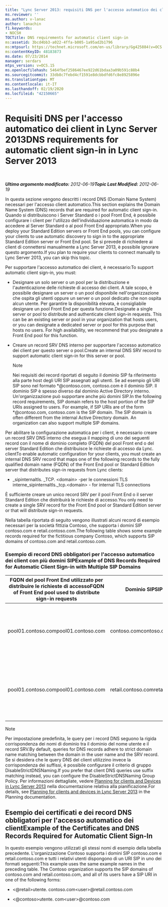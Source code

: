 ```yaml
---
title: "Lync Server 2013: requisiti DNS per l'accesso automatico dei client"
ms.reviewer: ''
ms.author: v-lanac
author: lanachin
f1.keywords:
- NOCSH
TOCTitle: DNS requirements for automatic client sign-in
ms:assetid: 3bcd4bb3-a022-4ffa-b005-1a95ad2b1796
ms:mtpsurl: https://technet.microsoft.com/en-us/library/Gg425884(v=OCS.15)
ms:contentKeyID: 48183873
ms.date: 07/23/2014
manager: serdars
mtps_version: v=OCS.15
ms.openlocfilehash: 5464fbef2586467ee922d61bdaa3a09b591c88b4
ms.sourcegitcommit: 33db8c7febd4cf1591e8dcbbdfd6fc8e8925896e
ms.translationtype: MT
ms.contentlocale: it-IT
ms.lasthandoff: 02/19/2020
ms.locfileid: "42150665"
---
```

<div data-xmlns="http://www.w3.org/1999/xhtml">

<div class="topic" data-xmlns="http://www.w3.org/1999/xhtml" data-msxsl="urn:schemas-microsoft-com:xslt" data-cs="http://msdn.microsoft.com/">

<div data-asp="https://msdn2.microsoft.com/asp">

# <a name="dns-requirements-for-automatic-client-sign-in-in-lync-server-2013"></a><span data-ttu-id="4d0c6-102">Requisiti DNS per l'accesso automatico dei client in Lync Server 2013</span><span class="sxs-lookup"><span data-stu-id="4d0c6-102">DNS requirements for automatic client sign-in in Lync Server 2013</span></span>

</div>

<div id="mainSection">

<div id="mainBody">

<span> </span>

<span data-ttu-id="4d0c6-103">_**Ultimo argomento modificato:** 2012-06-19_</span><span class="sxs-lookup"><span data-stu-id="4d0c6-103">_**Topic Last Modified:** 2012-06-19_</span></span>

<span data-ttu-id="4d0c6-104">In questa sezione vengono descritti i record DNS (Domain Name System) necessari per l'accesso client automatico.</span><span class="sxs-lookup"><span data-stu-id="4d0c6-104">This section explains the Domain Name System (DNS) records that are required for automatic client sign-in.</span></span> <span data-ttu-id="4d0c6-105">Quando si distribuiscono i Server Standard o i pool Front End, è possibile configurare i client per l'utilizzo dell'individuazione automatica in modo da accedere al Server Standard o al pool Front End appropriato.</span><span class="sxs-lookup"><span data-stu-id="4d0c6-105">When you deploy your Standard Edition servers or Front End pools, you can configure your clients to use automatic discovery to sign in to the appropriate Standard Edition server or Front End pool.</span></span> <span data-ttu-id="4d0c6-106">Se si prevede di richiedere ai client di connettersi manualmente a Lync Server 2013, è possibile ignorare questo argomento.</span><span class="sxs-lookup"><span data-stu-id="4d0c6-106">If you plan to require your clients to connect manually to Lync Server 2013, you can skip this topic.</span></span>

<span data-ttu-id="4d0c6-107">Per supportare l'accesso automatico dei client, è necessario:</span><span class="sxs-lookup"><span data-stu-id="4d0c6-107">To support automatic client sign-in, you must:</span></span>

  - <span data-ttu-id="4d0c6-p102">Designare un solo server o un pool per la distribuzione e l'autenticazione delle richieste di accesso dei client. A tale scopo, è possibile designare un server o un pool disponibile nell'organizzazione che ospita gli utenti oppure un server o un pool dedicato che non ospita alcun utente. Per garantire la disponibilità elevata, è consigliabile designare un pool Front End per questa funzione.</span><span class="sxs-lookup"><span data-stu-id="4d0c6-p102">Designate a single server or pool to distribute and authenticate client sign-in requests. This can be an existing server or pool in your organization that hosts users, or you can designate a dedicated server or pool for this purpose that hosts no users. For high availability, we recommend that you designate a Front End pool for this function.</span></span>

  - <span data-ttu-id="4d0c6-111">Creare un record SRV DNS interno per supportare l'accesso automatico dei client per questo server o pool.</span><span class="sxs-lookup"><span data-stu-id="4d0c6-111">Create an internal DNS SRV record to support automatic client sign-in for this server or pool.</span></span>
    
    <div>
    

    > [!NOTE]  
    > <span data-ttu-id="4d0c6-p103">Nei requisiti dei record riportati di seguito il dominio SIP fa riferimento alla parte host degli URI SIP assegnati agli utenti. Se ad esempio gli URI SIP sono nel formato \*@contoso.com, contoso.com è il dominio SIP. Il dominio SIP è spesso diverso dal dominio Active Directory interno. Un'organizzazione può supportare anche più domini SIP.</span><span class="sxs-lookup"><span data-stu-id="4d0c6-p103">In the following record requirements, SIP domain refers to the host portion of the SIP URIs assigned to users. For example, if SIP URIs are of the form \*@contoso.com, contoso.com is the SIP domain. The SIP domain is often different from the internal Active Directory domain. An organization can also support multiple SIP domains.</span></span>

    
    </div>

<span data-ttu-id="4d0c6-116">Per abilitare la configurazione automatica per i client, è necessario creare un record SRV DNS interno che esegua il mapping di uno dei seguenti record con il nome di dominio completo (FQDN) del pool Front end o del server Standard Edition che distribuisce le richieste di accesso da Lync. client</span><span class="sxs-lookup"><span data-stu-id="4d0c6-116">To enable automatic configuration for your clients, you must create an internal DNS SRV record that maps one of the following records to the fully qualified domain name (FQDN) of the Front End pool or Standard Edition server that distributes sign-in requests from Lync clients:</span></span>

  - <span data-ttu-id="4d0c6-117">\_sipinternaltls. \_TCP. \<domain\> -per le connessioni TLS interne</span><span class="sxs-lookup"><span data-stu-id="4d0c6-117">\_sipinternaltls.\_tcp.\<domain\> - for internal TLS connections</span></span>

<span data-ttu-id="4d0c6-118">È sufficiente creare un unico record SRV per il pool Front End o il server Standard Edition che distribuirà le richieste di accesso.</span><span class="sxs-lookup"><span data-stu-id="4d0c6-118">You only need to create a single SRV record for the Front End pool or Standard Edition server or that will distribute sign-in requests.</span></span>

<span data-ttu-id="4d0c6-119">Nella tabella riportata di seguito vengono illustrati alcuni record di esempio necessari per la società fittizia Contoso, che supporta i domini SIP contoso.com e retail.contoso.com.</span><span class="sxs-lookup"><span data-stu-id="4d0c6-119">The following table shows some example records required for the fictitious company Contoso, which supports SIP domains of contoso.com and retail.contoso.com.</span></span>

### <a name="example-of-dns-records-required-for-automatic-client-sign-in-with-multiple-sip-domains"></a><span data-ttu-id="4d0c6-120">Esempio di record DNS obbligatori per l'accesso automatico dei client con più domini SIP</span><span class="sxs-lookup"><span data-stu-id="4d0c6-120">Example of DNS Records Required for Automatic Client Sign-in with Multiple SIP Domains</span></span>

<table>
<colgroup>
<col style="width: 33%" />
<col style="width: 33%" />
<col style="width: 33%" />
</colgroup>
<thead>
<tr class="header">
<th><span data-ttu-id="4d0c6-121">FQDN del pool Front End utilizzato per distribuire le richieste di accesso</span><span class="sxs-lookup"><span data-stu-id="4d0c6-121">FQDN of Front End pool used to distribute sign-in requests</span></span></th>
<th><span data-ttu-id="4d0c6-122">Dominio SIP</span><span class="sxs-lookup"><span data-stu-id="4d0c6-122">SIP domain</span></span></th>
<th><span data-ttu-id="4d0c6-123">Record SRV DNS</span><span class="sxs-lookup"><span data-stu-id="4d0c6-123">DNS SRV record</span></span></th>
</tr>
</thead>
<tbody>
<tr class="odd">
<td><p><span data-ttu-id="4d0c6-124">pool01.contoso.com</span><span class="sxs-lookup"><span data-stu-id="4d0c6-124">pool01.contoso.com</span></span></p></td>
<td><p><span data-ttu-id="4d0c6-125">contoso.com</span><span class="sxs-lookup"><span data-stu-id="4d0c6-125">contoso.com</span></span></p></td>
<td><p><span data-ttu-id="4d0c6-126">Record SRV per il dominio _sipinternaltls._tcp.contoso.com tramite la porta 5061 associata a pool01.contoso.com</span><span class="sxs-lookup"><span data-stu-id="4d0c6-126">An SRV record for _sipinternaltls._tcp.contoso.com domain over port 5061 that maps to pool01.contoso.com</span></span></p></td>
</tr>
<tr class="even">
<td><p><span data-ttu-id="4d0c6-127">pool01.contoso.com</span><span class="sxs-lookup"><span data-stu-id="4d0c6-127">pool01.contoso.com</span></span></p></td>
<td><p><span data-ttu-id="4d0c6-128">retail.contoso.com</span><span class="sxs-lookup"><span data-stu-id="4d0c6-128">retail.contoso.com</span></span></p></td>
<td><p><span data-ttu-id="4d0c6-129">Record SRV per il dominio _sipinternaltls._tcp.retail.contoso.com tramite la porta 5061 associata a pool01.contoso.com</span><span class="sxs-lookup"><span data-stu-id="4d0c6-129">An SRV record for _sipinternaltls._tcp.retail.contoso.com domain over port 5061 that maps to pool01.contoso.com</span></span></p></td>
</tr>
</tbody>
</table>


<div>


> [!NOTE]  
> <span data-ttu-id="4d0c6-130">Per impostazione predefinita, le query per i record DNS seguono la rigida corrispondenza dei nomi di dominio tra il dominio del nome utente e il record SRV.</span><span class="sxs-lookup"><span data-stu-id="4d0c6-130">By default, queries for DNS records adhere to strict domain name matching between the domain in the user name and the SRV record.</span></span> <span data-ttu-id="4d0c6-131">Se si desidera che le query DNS del client utilizzino invece la corrispondenza dei suffissi, è possibile configurare il criterio di gruppo DisableStrictDNSNaming.</span><span class="sxs-lookup"><span data-stu-id="4d0c6-131">If you prefer that client DNS queries use suffix matching instead, you can configure the DisableStrictDNSNaming Group Policy.</span></span> <span data-ttu-id="4d0c6-132">Per informazioni dettagliate, vedere <A href="lync-server-2013-planning-for-clients-and-devices.md">Planning for clients and Devices in Lync Server 2013</A> nella documentazione relativa alla pianificazione.</span><span class="sxs-lookup"><span data-stu-id="4d0c6-132">For details, see <A href="lync-server-2013-planning-for-clients-and-devices.md">Planning for clients and devices in Lync Server 2013</A> in the Planning documentation.</span></span>



</div>

<div>

## <a name="example-of-the-certificates-and-dns-records-required-for-automatic-client-sign-in"></a><span data-ttu-id="4d0c6-133">Esempio dei certificati e dei record DNS obbligatori per l'accesso automatico dei client</span><span class="sxs-lookup"><span data-stu-id="4d0c6-133">Example of the Certificates and DNS Records Required for Automatic Client Sign-In</span></span>

<span data-ttu-id="4d0c6-p105">In questo esempio vengono utilizzati gli stessi nomi di esempio della tabella precedente. L'organizzazione Contoso supporta i domini SIP contoso.com e retail.contoso.com e tutti i relativi utenti dispongono di un URI SIP in uno dei formati seguenti:</span><span class="sxs-lookup"><span data-stu-id="4d0c6-p105">This example uses the same example names in the preceding table. The Contoso organization supports the SIP domains of contoso.com and retail.contoso.com, and all of its users have a SIP URI in one of the following forms:</span></span>

  - <span data-ttu-id="4d0c6-136">\<@retail\>utente. contoso.com</span><span class="sxs-lookup"><span data-stu-id="4d0c6-136">\<user\>@retail.contoso.com</span></span>

  - <span data-ttu-id="4d0c6-137">\<@contoso\>utente. com</span><span class="sxs-lookup"><span data-stu-id="4d0c6-137">\<user\>@contoso.com</span></span>

</div>

</div>

<span> </span>

</div>

</div>

</div>


